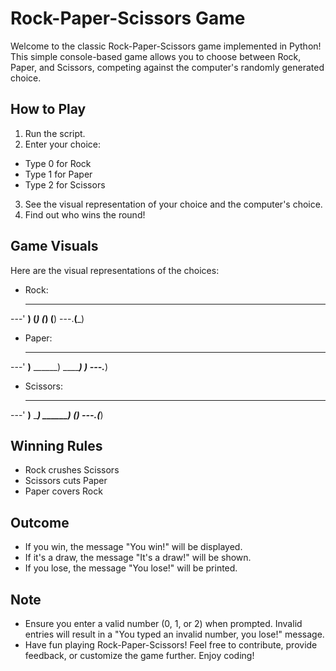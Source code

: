 # Rock-Paper-Scissors Game
Welcome to the classic Rock-Paper-Scissors game implemented in Python! This simple console-based game allows you to choose between Rock, Paper, and Scissors, competing against the computer's randomly generated choice.

## How to Play
1. Run the script.
2. Enter your choice:
  - Type 0 for Rock
  - Type 1 for Paper
  - Type 2 for Scissors
3. See the visual representation of your choice and the computer's choice.
4. Find out who wins the round!
## Game Visuals
Here are the visual representations of the choices:

- Rock:
    _______
---'   ____)
      (_____)
      (_____)
      (____)
---.__(___)
- Paper:
    _______
---'   ____)____
          ______)
          _______)
         _______)
---.__________)
- Scissors:
    _______
---'   ____)____
          ______)
       __________)
      (____)
---.__(___)
## Winning Rules
- Rock crushes Scissors
- Scissors cuts Paper
- Paper covers Rock
## Outcome
- If you win, the message "You win!" will be displayed.
- If it's a draw, the message "It's a draw!" will be shown.
- If you lose, the message "You lose!" will be printed.
## Note
- Ensure you enter a valid number (0, 1, or 2) when prompted. Invalid entries will result in a "You typed an invalid number, you lose!" message.
- Have fun playing Rock-Paper-Scissors! Feel free to contribute, provide feedback, or customize the game further. Enjoy coding!
